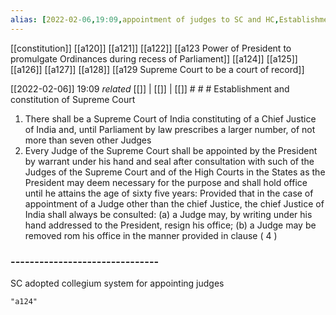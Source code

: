```yaml
---
alias: [2022-02-06,19:09,appointment of judges to SC and HC,Establishment and constitution of Supreme Court]
---
```

[[constitution]] [[a120]] [[a121]] [[a122]] [[a123 Power of President to promulgate Ordinances during recess of Parliament]] [[a124]] [[a125]] [[a126]] [[a127]] [[a128]] [[a129 Supreme Court to be a court of record]]

[[2022-02-06]] 19:09 _related_ [[]] | [[]] | [[]] # # #
Establishment and constitution of Supreme Court
1) There shall be a Supreme Court of India constituting of a Chief Justice of India and, until Parliament by law prescribes a larger number, of not more than seven other Judges
2) Every Judge of the Supreme Court shall be appointed by the President by warrant under his hand and seal after consultation with such of the Judges of the Supreme Court and of the High Courts in the States as the President may deem necessary for the purpose and shall hold office until he attains the age of sixty five years: Provided that in the case of appointment of a Judge other than the chief Justice, the chief Justice of India shall always be consulted:
(a) a Judge may, by writing under his hand addressed to the President, resign his office;
(b) a Judge may be removed rom his office in the manner provided in clause ( 4 )
### -------------------------------
SC adopted collegium system for appointing judges

```query
"a124"
```